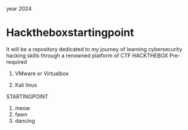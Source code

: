 year 2024
# Hacktheboxstartingpoint
It will be a repository dedicated to my journey of learning cybersecurity hacking skills through a renowned platform of CTF HACKTHEBOX
Pre-required
1. VMware or Virtualbox
   
3. Kali linux
  
STARTINGPOINT
1. meow
2. fawn
3. dancing
